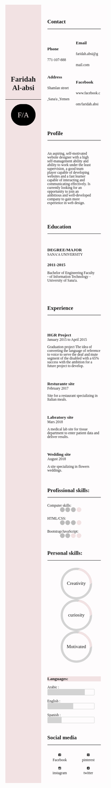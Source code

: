 <!doctype html>
<html>
<!--*********************************-->
<head>
<meta charset="utf-8">
<title>Portfilo</title>
<link type="text/css" rel="stylesheet" href="Style-homeWork.css">
<meta name="viewport" content="width=device-width, initial-scale=1.0">

<style>
@import url('https://fonts.googleapis.com/css?family=Laila');

*{
margin:0;
padding:0;
box-sizing: border-box;
}

.wrapper{
width:80%;
margin:0 auto;
text-align:center;
background-color:#F2E2E3;
font-family: 'Laila', serif;
font-size:1.2vw;
display: flex; /* equal height of the children */

}

#left{
float:left;
background-color:#F2E2E3;
width:35%;
max-width:35%;            /* left div */
height:100%;
padding-top:190px;
padding-bottom:158%;
flex: 1; /* additionally, equal width */

}

#left h1{
margin-bottom:20%;
}

#left span{
border-radius:50px;
border:1px solid black;
color:white;
padding:20px;
background-color:black;
font-size:2em;
color:#F2E2E3;

}

#right{
float:left;
width:65%;
max-width:65%;
height:100%;                        /* right div */
background-color:#FEFCFD;
padding:20px; 
text-align:start;
flex: 1; /* additionally, equal width */

}

.clearfix{
content:""
clear:both;
}

#contact{
column-count:2;      /* contact section style */
padding:15px 0;
}

#contact:nth-child(odd){
line-height:35px;          /* contact section style */
}

#profile{
width:85%;             /* contact section style */
max-width:85%; 

}

#education{
column-count:1;
}

#Social_media{
column-count:2;     /* Social_media section style */
text-align:center;
}

#Social_media img{
width:10%;
height:10%;         /* Social_media section style */
margin:5%;
}

.dot {
    height: 15px;
    width: 15px;
    background-color: #bbb;          /* profissional-skills section style */
    border-radius: 50%;
    display: inline-block;
    text-align:justify;
    
}
.dot1 {
    height: 15px;
    width: 15px;
    background-color: #F2E2E3;    /* profissional-skills section style */
    border-radius: 50%;
    display: inline-block;
	    text-align:justify;

}

#skills{
width:100%;
}

#M-M{
display:none;

}
#expertise{
width:100%;
text-align:center; 
}

#expertise h2{
text-align:start;
}

#circle{
text-align:center; 
line-height:85px;
display:inline-block;
font-size:15px;
margin-left:15px;

}

#circle, #circle .slice {
  border-color: lightgray;
  border-radius: 50%;
  border-style: solid;
  border-width: 7px;           /* personal-skills section style */
  box-sizing: border-box;
  height: 100px;
  position: relative;
  width: 100px;
}

#circle .slice {
  -webkit-clip-path: inset(0 20px 70px 20px);   /* personal-skills section style */
  /*content: ''; EDIT: not needed */
  left: -7px;
  position: absolute;
  top: -7px;
}

#circle .slice:nth-child(1) {
border-color:#F2E2E3;           /* personal-skills section style */
transform: rotate(50deg);
}

.progress,.progress2,.progress1{
    width:150px;
    height:20px;               /* languages section style */
    border:1px solid #D3D3D3;
	border-radius:2px;
    position:relative;
	
}

.progress h3{
display:none;         * languages section style */
}
.progress:after{  
    content:'';
    position:absolute;       /* languages section style */
    background:#D3D3D3;
    top:0; 
	bottom:0;
    left:0; 
    width:80%;
}

.progress1:after{
    content:'';
    position:absolute;
    background:#D3D3D3;   /* languages section style */
    top:0; 
	bottom:0;
    left:0; 
    width:55%;
}
.progress2:after{
    content:'';
    position:absolute;
    background:#D3D3D3; /* languages section style */
    top:0; 
	bottom:0;
    left:0; 
    width:30%;
}

@media screen and (max-width:1200px)and(min-width:950px) { 
#left{

height:100%;
padding-bottom:1320px;

}

#right{
height:100%;

}
}

@media screen and (max-width:786px) and (min-width: 533px){ 

#left{

height:100%;
padding-bottom:1280px;

}

#right{
height:100%;

}
}

@media screen and (max-width: 534px) { 
#left{

height:100%;
padding-bottom:1350px;

}

#right{
height:100%;

}

#contact{
column-count:1;
padding:15px 0;
text-align:center;
}
#Social_media img{
width:15%;
height:15%;
margin:5%;
}
}

@media screen and (max-width: 428px) { 
#left{
height:100%;
padding-bottom:1350px;

}
#right{
height:100%;
}
#contact{
column-count:1;
padding:15px 0;
text-align:center;
}
#education{
column-count:1;
text-align:center;
}
#skills{
width:60%;
}

#circle{
display:none
}
#expertise{
display:none;
}

.progress {
    width:100px;
    height:10px;
	border-radius:2px;
    border:1px solid #BBBBBB;
    position:relative;	
}

.progress:after {
    content:'';
    position:absolute;
    background:#BBBBBB;
    top:0; bottom:0;
    left:0; 
    width:80%;
}
#M-M{
display:block;

}
#Social_media img{
width:20%;
height:20%;
margin:5%;
}

}

@media screen and (max-width: 384px) { 

.dot {
    height: 10px;
    width: 10px;   
}
.dot1 {
    height: 10px;
    width: 10px;
}

#left{

height:100%;
padding-bottom:1640px;

}

#right{
height:100%;
}
.progress,.progress1,.progress2 {
    width:70px;
    height:10px;
	border-radius:2px;
    border:1px solid #BBBBBB;
    position:relative;	
}
#Social_media img{
width:22%;
height:22%;
margin:5%;
}
}

@media screen and (max-width: 300px) { 
#left{

height:100%;
padding-bottom:2000px;

}

#right{
height:100%;

}
#Social_media img{
width:23%;
height:23%;
margin:5%;
}
}

</style>
</head>

<!--****************************************-->
<body>
<div class="wrapper">

<div id="left"  class="clearfix"> 
<h1>Faridah Al-absi</h1>
<hr><br><br>
<span>F/A</span>
</div>

<div id="right" class="clearfix">
<h2>Contact</h2>
<hr>
<div id="contact">
<h3>Phone</h3>
<span>771-107-888</span>
<h3>Address</h3>
<span>Shamlan street ,Sana'a ,Yemen</span>
<h3>Email</h3>
<span>faridah.absi@gmail.com</span>
<h3>Facebook</h3>
<span>www.facebook.com/faridah.absi</span>
</div><br><br>
<h2>Profile</h2>
<!--**************************************************************************************-->
<hr>
<div id="profile">
<br>
<P>An aspiring, self-motivated website designer with a high self-management ability and ability to work under the least supervision, a good team player capable of developing websites and a fast learner capable of interacting and communicating effectively. Is currently looking for an opportunity to join an ambitious and well-developed company to gain more experience in web design.

</P>
</div><br><br>

<h2>Education</h2>

<!--**************************************************************************************-->
<hr>
<div id="education">
<br>
<h3>DEGREE/MAJOR</h3>
<span>SANA'A UNIVERSITY</span>
<h3>2011-2015</h3>
<P>Bachelor of Engineering Faculty<br>
 - of Information Technology - University of Sana'a.
 </P>
<br>

</div><br><br>
<!--**************************************************************************************-->

<h2>Experience</h2>
<hr>
<br>
<div>
<br>
<h3>HGR Project</h3>
<span>January 2015 to April 2015</span>
<P>Graduation project The idea of converting the language of reference to voice to serve the deaf and mute segment of the disabled with a 65% success with the ambition for a future project to develop.</P>
<br>
<h3>Resturante site</h3>
<span>February 2017</span>
<P>Site for a restaurant specializing in Italian meals.
</P>
<br>
<h3>Labratory site</h3>
<span>Mars 2018</span>
<P>A medical lab site for tissue department to enter patient data and deliver results.
</P>
<br>
<h3>Wedding site</h3>
<span>August 2018</span>
<P>A site specializing in flowers weddings.
</P>
</div>
<!--**************************************************************************************-->

<div id="SandE">

<div id="skills">
<br>
<h2>Profissional skills:</h2>
<hr>
<div style="text-align:justify; margin-top:19px;">
  <span style="display:block;">Computer skills:</span>
  <span class="dot" style="margin-left:40px;"></span>
  <span class="dot"></span>
  <span class="dot"></span>
  <span class="dot1"></span>
</div><br>
<div style="text-align:justify">
  <span style="display:block;">HTML/CSS: </span>
  <span class="dot" style="margin-left:40px;"></span>
  <span class="dot"></span>
  <span class="dot"></span>
  <span class="dot1"></span>
</div><br>
<div style="text-align:justify">
  <span style="display:block;">Bootstrap/JavaScript:</span>
  <span class="dot" style="margin-left:40px;"></span>
  <span class="dot"></span>
  <span class="dot1"></span>
  <span class="dot1"></span>
</div><br>
</div>
<div id="expertise">

<h2>Personal skills:</h2>
<hr>
<br>
<div id="circle">
  <div class="slice"></div>
  Creativity
</div>
<div id="circle">
  <div class="slice"></div>
  curiosity
</div>
<div id="circle">
  <div class="slice"></div>
  Motivated

</div>

</div>
</div><br><br>

<!--**************************************************************************************-->

<h2 id="M-M">Personal skills:</h2>

<h3 style="background-color:#F2E2E3;">Languages:</h3>
<br>
Arabic  :<div class="progress"></div>
<br>
English :<div class="progress1"></div>
<br>
Spanish :<div class="progress2"></div>
<br>
<!--**************************************************************************************-->

<h2>Social media</h2>
<hr>
<div id="Social_media" class="clearfix">
<br>
<img src="images/facebook.png"><br>
<span>Facebook</span><br>

<img src="images/instagram.png"><br>
<span>instagram</span><br>
<br>
<img src="images/pinterest.png"><br>
<span>pinterest</span><br>

<img src="images/twitter.png"><br>
<span>twitter</span><br>

</div>

</div>
</body>
</html>
